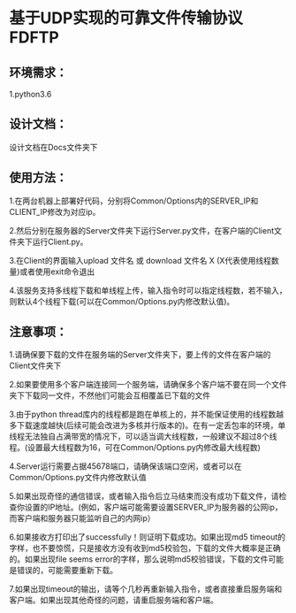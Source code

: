 # 基于UDP实现的可靠文件传输协议FDFTP



## 环境需求：

1.python3.6



## 设计文档：

设计文档在Docs文件夹下



## 使用方法：

1.在两台机器上部署好代码，分别将Common/Options内的SERVER_IP和CLIENT_IP修改为对应ip。

2.然后分别在服务器的Server文件夹下运行Server.py文件，在客户端的Client文件夹下运行Client.py。

3.在Client的界面输入upload 文件名 或 download 文件名 X   (X代表使用线程数量)或者使用exit命令退出

4.该服务支持多线程下载和单线程上传，输入指令时可以指定线程数，若不输入，则默认4个线程下载(可以在Common/Options.py内修改默认值)。



## 注意事项：

1.请确保要下载的文件在服务端的Server文件夹下，要上传的文件在客户端的Client文件夹下

2.如果要使用多个客户端连接同一个服务端，请确保多个客户端不要在同一个文件夹下下载同一文件，不然他们可能会互相覆盖已下载的文件

3.由于python thread库内的线程都是跑在单核上的，并不能保证使用的线程数越多下载速度越快(后续可能会改进为多核并行版本的)。在有一定丢包率的环境，单线程无法独自占满带宽的情况下，可以适当调大线程数，一般建议不超过8个线程。(设置最大线程数为16，可在Common/Options.py内修改最大线程数)

4.Server运行需要占据45678端口，请确保该端口空闲，或者可以在Common/Options.py文件内修改默认值

5.如果出现奇怪的通信错误，或者输入指令后立马结束而没有成功下载文件，请检查你设置的IP地址。(例如，客户端可能需要设置SERVER_IP为服务器的公网ip，而客户端和服务器只能监听自己的内网ip）

6.如果接收方打印出了successfully！则证明下载成功。如果出现md5 timeout的字样，也不要惊慌，只是接收方没有收到md5校验包，下载的文件大概率是正确的。如果出现file seems error的字样，那么说明md5校验错误，下载的文件可能是错误的，可能需要重新下载。

7.如果出现timeout的输出，请等个几秒再重新输入指令，或者直接重启服务端和客户端。如果出现其他奇怪的问题，请重启服务端和客户端。
